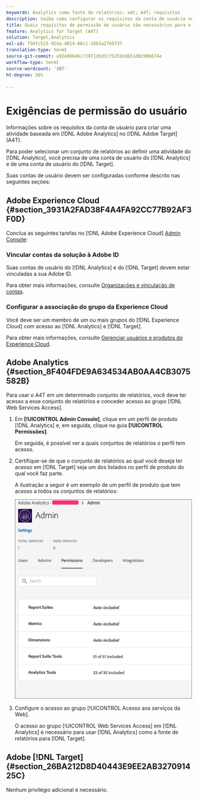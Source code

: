 ```yaml
---
keywords: Analytics como fonte de relatórios; a4t; A4T; requisitos
description: Saiba como configurar os requisitos da conta de usuário necessários para criar uma atividade baseada em Adobe Analytics no Adobe [!DNL Target] using Analytics for [!DNL Target] (A4T).
title: Quais requisitos de permissão de usuário são necessários para o A4T?
feature: Analytics for Target (A4T)
solution: Target,Analytics
exl-id: f56fc525-92da-4814-86c1-18b3a2765f37
translation-type: tm+mt
source-git-commit: a92e88b46c72971d5d3c752593d651d8290b674e
workflow-type: tm+mt
source-wordcount: '307'
ht-degree: 36%

---
```


# Exigências de permissão do usuário

Informações sobre os requisitos da conta de usuário para criar uma atividade baseada em [!DNL Adobe Analytics] no [!DNL Adobe Target] (A4T).

Para poder selecionar um conjunto de relatórios ao definir uma atividade do [!DNL Analytics], você precisa de uma conta de usuário do [!DNL Analytics] e de uma conta de usuário do [!DNL Target].

Suas contas de usuário devem ser configuradas conforme descrito nas seguintes seções:

## Adobe Experience Cloud {#section_3931A2FAD38F4A4FA92CC77B92AF3F0D}

Conclua as seguintes tarefas no [!DNL Adobe Experience Cloud] [Admin Console](https://adminconsole.adobe.com):

### Vincular contas da solução à Adobe ID

Suas contas de usuário do [!DNL Analytics] e do [!DNL Target] devem estar vinculadas a sua Adobe ID.

Para obter mais informações, consulte [Organizações e vinculação de contas](https://docs.adobe.com/help/en/core-services/interface/manage-users-and-products/organizations.html).

### Configurar a associação do grupo da Experience Cloud

Você deve ser um membro de um ou mais grupos do [!DNL Experience Cloud] com acesso ao [!DNL Analytics] e [!DNL Target].

Para obter mais informações, consulte [Gerenciar usuários e produtos do Experience Cloud](https://experienceleague.adobe.com/docs/core-services/interface/manage-users-and-products/admin-getting-started.html).

## Adobe Analytics {#section_8F404FDE9A634534AB0AA4CB3075582B}

Para usar o A4T em um determinado conjunto de relatórios, você deve ter acesso a esse conjunto de relatórios e conceder acesso ao grupo [!DNL Web Services Access].

1. Em **[!UICONTROL Admin Console]**, clique em um perfil de produto [!DNL Analytics] e, em seguida, clique na guia **[!UICONTROL Permissões]**.

   Em seguida, é possível ver a quais conjuntos de relatórios o perfil tem acesso.

1. Certifique-se de que o conjunto de relatórios ao qual você deseja ter acesso em [!DNL Target] seja um dos listados no perfil de produto do qual você faz parte.

   A ilustração a seguir é um exemplo de um perfil de produto que tem acesso a todos os conjuntos de relatórios:

   ![Guia Permissão de Admin Console](/help/c-integrating-target-with-mac/a4t/assets/permissions-tab.png)

1. Configure o acesso ao grupo [!UICONTROL Acesso aos serviços da Web].

   O acesso ao grupo [!UICONTROL Web Services Access] em [!DNL Analytics] é necessário para usar [!DNL Analytics] como a fonte de relatórios para [!DNL Target].


## Adobe [!DNL Target] {#section_26BA212D8D40443E9EE2AB327091425C}

Nenhum privilégio adicional é necessário.
